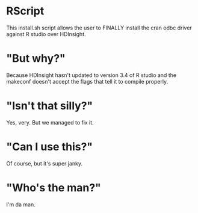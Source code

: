 # RScript

This install.sh script allows the user to FINALLY install the cran odbc driver against R studio over HDInsight.

# "But why?"

Because HDInsight hasn't updated to version 3.4 of R studio and the makeconf doesn't accept the flags that tell it to compile properly.

# "Isn't that silly?"

Yes, very. But we managed to fix it.

# "Can I use this?"

Of course, but it's super janky.

# "Who's the man?"

I'm da man.
